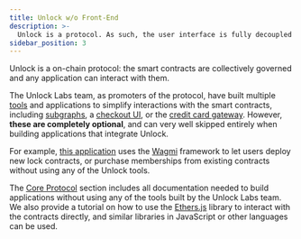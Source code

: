 ```yaml
---
title: Unlock w/o Front-End
description: >-
  Unlock is a protocol. As such, the user interface is fully decoupled from the core protocol and it is absolutely possible to use the core protocol without using any of the front-end tools that the Unlock core team built.
sidebar_position: 3
---
```


Unlock is a on-chain protocol: the smart contracts are collectively governed and any application can interact with them.

The Unlock Labs team, as promoters of the protocol, have built multiple [tools](../../tools/) and applications to simplify interactions with the smart contracts, including [subgraphs](../../tools/subgraph), a [checkout UI](../../tools/checkout/), or the [credit card gateway](https://unlock-protocol.com/guides/enabling-credit-cards/). However, **these are completely optional**, and can very well skipped entirely when building applications that integrate Unlock.

For example, [this application](https://examples-wagmi.vercel.app/) uses the [Wagmi](https://wagmi.sh/) framework to let users deploy new lock contracts, or purchase memberships from existing contracts without using any of the Unlock tools.

The [Core Protocol](../../core-protocol/) section includes all documentation needed to build applications without using any of the tools built by the Unlock Labs team. We also provide a tutorial on how to use the [Ethers.js](../../tutorials/smart-contracts/ethers.md) library to interact with the contracts directly, and similar libraries in JavaScript or other languages can be used.
